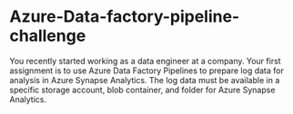 # Azure-Data-factory-pipeline-challenge
You recently started working as a data engineer at a company. Your first assignment is to use Azure Data Factory Pipelines to prepare log data for analysis in Azure Synapse Analytics. The log data must be available in a specific storage account, blob container, and folder for Azure Synapse Analytics.
